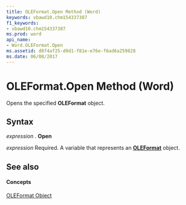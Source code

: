 ```yaml
---
title: OLEFormat.Open Method (Word)
keywords: vbawd10.chm154337387
f1_keywords:
- vbawd10.chm154337387
ms.prod: word
api_name:
- Word.OLEFormat.Open
ms.assetid: d8f4af25-d0d1-f81e-e76e-f6ad6a259828
ms.date: 06/08/2017
---
```



# OLEFormat.Open Method (Word)

Opens the specified **OLEFormat** object.


## Syntax

 _expression_ . **Open**

 _expression_ Required. A variable that represents an **[OLEFormat](oleformat-object-word.md)** object.


## See also


#### Concepts


[OLEFormat Object](oleformat-object-word.md)

